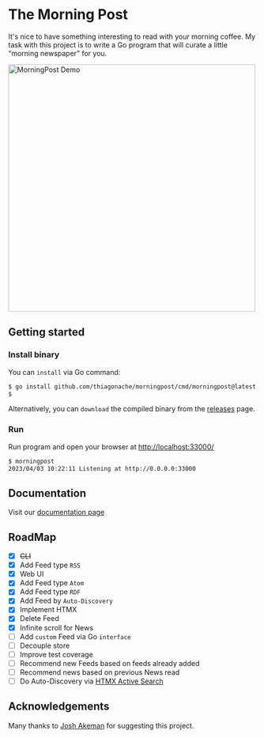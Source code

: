 # The Morning Post

It's nice to have something interesting to read with your morning coffee. My task with this project is to write a Go program that will curate a little “morning newspaper” for you.

<img
src="https://thiagocarvalho-public-assets.s3.us-west-2.amazonaws.com/morningpost-videos/demo.gif"
alt="MorningPost Demo" title="MorningPost Demo" width="500"/>

## Getting started

### Install binary

You can `install` via Go command:

```bash
$ go install github.com/thiagonache/morningpost/cmd/morningpost@latest
$
```

Alternatively, you can `download` the compiled binary from the [releases](https://github.com/thiagonache/morningpost/releases) page.

### Run

Run program and open your browser at <http://localhost:33000/>

```bash
$ morningpost
2023/04/03 10:22:11 Listening at http://0.0.0.0:33000
```

## Documentation

Visit our [documentation page](doc/README.md)

## RoadMap

- [x] ~~CLI~~
- [x] Add Feed type `RSS`
- [x] Web UI
- [x] Add Feed type `Atom`
- [x] Add Feed type `RDF`
- [x] Add Feed by `Auto-Discovery`
- [x] Implement HTMX
- [x] Delete Feed
- [x] Infinite scroll for News
- [ ] Add `custom` Feed via Go `interface`
- [ ] Decouple store
- [ ] Improve test coverage
- [ ] Recommend new Feeds based on feeds already added
- [ ] Recommend news based on previous News read
- [ ] Do Auto-Discovery via [HTMX Active Search](https://htmx.org/examples/active-search/)

## Acknowledgements

Many thanks to [Josh Akeman](https://github.com/joshakeman) for suggesting this project.
